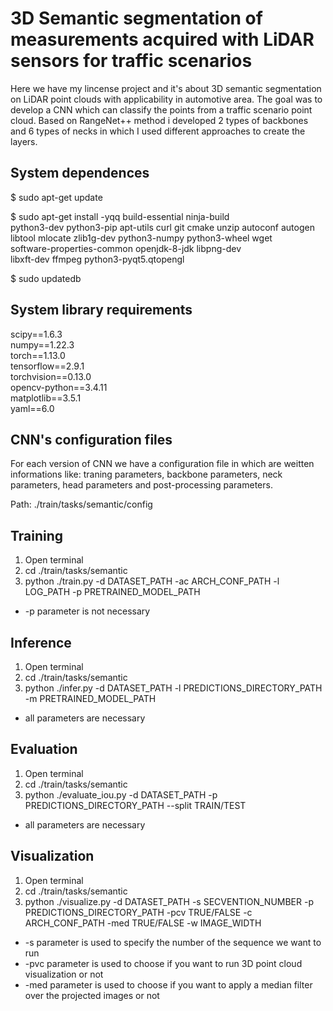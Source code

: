 # 3D Semantic segmentation of measurements acquired with LiDAR sensors for traffic scenarios 

Here we have my lincense project and it's about 3D semantic segmentation on LiDAR point clouds with applicability in automotive area. The goal was to develop a CNN which can classify the points from a traffic scenario point cloud. Based on RangeNet++ method i developed 2 types of backbones and 6 types of necks in which I used different approaches to create the layers. 

## System dependences 
$ sudo apt-get update

$ sudo apt-get install -yqq build-essential ninja-build \
python3-dev python3-pip apt-utils curl git cmake unzip autoconf autogen \
libtool mlocate zlib1g-dev python3-numpy python3-wheel wget \
software-properties-common openjdk-8-jdk libpng-dev \
libxft-dev ffmpeg python3-pyqt5.qtopengl

$ sudo updatedb

## System library requirements 

scipy==1.6.3 \
numpy==1.22.3 \
torch==1.13.0 \
tensorflow==2.9.1 \
torchvision==0.13.0 \
opencv-python==3.4.11 \
matplotlib==3.5.1 \
yaml==6.0 

## CNN's configuration files
For each version of CNN we have a configuration file in which are weitten informations like: traning parameters, backbone parameters, neck parameters, head parameters and post-processing parameters.

Path: ./train/tasks/semantic/config

## Training 

1. Open terminal 
2. cd ./train/tasks/semantic
3. python ./train.py -d DATASET_PATH -ac ARCH_CONF_PATH -l LOG_PATH -p PRETRAINED_MODEL_PATH

* -p parameter is not necessary

## Inference 

1. Open terminal 
2. cd ./train/tasks/semantic
3. python ./infer.py -d DATASET_PATH -l PREDICTIONS_DIRECTORY_PATH -m PRETRAINED_MODEL_PATH

* all parameters are necessary

## Evaluation

1. Open terminal 
2. cd ./train/tasks/semantic
3. python ./evaluate_iou.py -d DATASET_PATH -p PREDICTIONS_DIRECTORY_PATH --split TRAIN/TEST

* all parameters are necessary

## Visualization

1. Open terminal 
2. cd ./train/tasks/semantic
3. python ./visualize.py -d DATASET_PATH -s SECVENTION_NUMBER -p PREDICTIONS_DIRECTORY_PATH -pcv TRUE/FALSE -c ARCH_CONF_PATH -med TRUE/FALSE -w IMAGE_WIDTH

* -s parameter is used to specify the number of the sequence we want to run 
* -pvc parameter is used to choose if you want to run 3D point cloud visualization or not
* -med parameter is used to choose if you want to apply a median filter over the projected images or not


